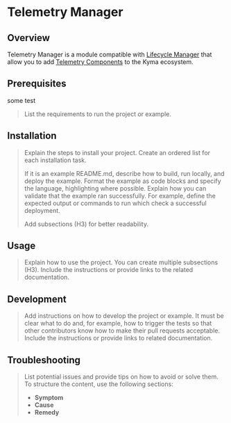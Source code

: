 # Telemetry Manager

## Overview

Telemetry Manager is a module compatible with [Lifecycle Manager](https://github.com/kyma-project/lifecycle-manager) that allow you to add [Telemetry Components](https://kyma-project.io/docs/kyma/latest/01-overview/main-areas/telemetry/) to the Kyma ecosystem.

## Prerequisites
some test
> List the requirements to run the project or example.

## Installation

> Explain the steps to install your project. Create an ordered list for each installation task.
>
> If it is an example README.md, describe how to build, run locally, and deploy the example. Format the example as code blocks and specify the language, highlighting where possible. Explain how you can validate that the example ran successfully. For example, define the expected output or commands to run which check a successful deployment.
>
> Add subsections (H3) for better readability.

## Usage

> Explain how to use the project. You can create multiple subsections (H3). Include the instructions or provide links to the related documentation.

## Development

> Add instructions on how to develop the project or example. It must be clear what to do and, for example, how to trigger the tests so that other contributors know how to make their pull requests acceptable. Include the instructions or provide links to related documentation.

## Troubleshooting

> List potential issues and provide tips on how to avoid or solve them. To structure the content, use the following sections:
>
> - **Symptom**
> - **Cause**
> - **Remedy**
